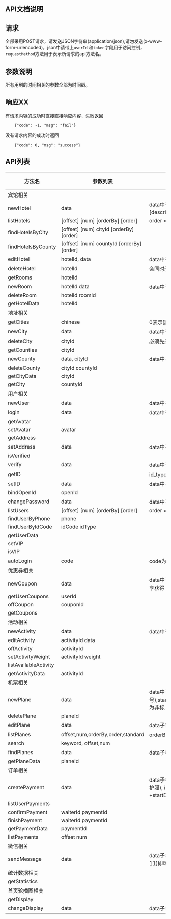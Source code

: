 ## API文档说明

## 请求

全部采用POST请求，请发送JSON字符串(application/json),请勿发送(x-www-form-urlencoded)，json中请带上`userId`
和`token`字段用于访问控制，`requestMethod`方法用于表示所请求的api方法名。

## 参数说明

所有用到的时间相关的参数全部为时间戳。

## 响应XX

有请求内容的成功时直接直接响应内容，失败返回
```
    {"code": -1, "msg": "fail"}
```
没有请求内容的成功时返回
```
    {"code": 0, "msg": "success"}
```

## API列表

| 方法名 | 参数列表 | 备注 | 测试状态 |
|---|---|---|---|
| 宾馆相关 | | | |
| newHotel | data | data中子参数有：name, address, [star], [remarks], images, cityId, countyId, phone, [type], [description], images为图片url数组，json字符串 | OK |
| listHotels | [offset] [num] [orderBy] [order] | order = asc \| desc | OK |
| findHotelsByCity | [offset] [num] cityId [orderBy] [order] | | OK |
| findHotelsByCounty | [offset] [num] countyId [orderBy] [order] | | OK |
| editHotel | hotelId, data | data中子参数与创建时相同 | OK |
| deleteHotel | hotelId | 会同时删掉所有房型 | OK |
| getRooms | hotelId | | OK |
| newRoom | hotelId data | data中子参数有：name, image, description, price | OK |
| deleteRoom | hotelId roomId | | OK |
| getHotelData | hotelId | | TEST |
| 地址相关 | | | |
| getCities | chinese | 0表示国际 1表示国内 | OK |
| newCity | data | data中子参数有：name, chinese, letter(首字母) | OK |
| deleteCity | cityId | 必须先删除该城市下所有旅馆机票和区才能删除该城市 | OK |
| getCounties | cityId | | OK |
| newCounty | data, cityId | data中子参数有：name, letter | OK |
| deleteCounty | cityId countyId | | OK |
| getCityData | cityId | | OK |
| getCity | countyId | | OK |
| 用户相关 | | | |
| newUser | data | data中子参数有：username, password, level, [inviterId] | OK |
| login | data | data中子参数有：username, password | OK |
| getAvatar | | | OK |
| setAvatar | avatar | | OK |
| getAddress | | | OK |
| setAddress | data | data中子参数为: cityId, countyId | OK |
| isVerified | | | OK |
| verify | data | data中子参数为：realname, phone | OK |
| getID | | id_type: 0为身份证 1为护照 | OK |
| setID | data | data中子参数为：idType, idCode | OK |
| bindOpenId | openId | | OK |
| changePassword | data | data中子参数为：oldPassword, newPassword | OK |
| listUsers | [offset] [num] [orderBy] [order] | order = asc \| desc | OK |
| findUserByPhone | phone | | OK |
| findUserByIdCode | idCode idType | | OK |
| getUserData | | | OK |
| setVIP | | | OK |
| isVIP | | | OK |
| autoLogin | code | code为微信自动跳转获取到的code | OK |
| 优惠券相关 | | | |
| newCoupon | data | data中子参数为：discount, minPrice, [startTime], endTime, type(0 新用户注册获得 1 老用户分享获得 -1 已下架) | OK |
| getUserCoupons | userId | | OK |
| offCoupon | couponId | | OK |
| getCoupons | | | OK |
| 活动相关 | | | |
| newActivity | data | data中子参数为：name, description, image, oldPrice, price | OK |
| editActivity | activityId data | | OK |
| offActivity | activityId | | OK |
| setActivityWeight | activityId weight | | OK |
| listAvailableActivity | | | OK |
| getActivityData | activityId | | OK |
| 机票相关 | | | |
| newPlane | data | data中子参数为：flight_number(航班号),start_city_id,start_airport,end_city_id,end_airport,start_time,end_time,remarks,standard(1为非标,0为标准),type(该字段代表舱型),price | OK |
| deletePlane | planeId | | OK |
| editPlane | data | data子参数比newPlane多一个plane_id | OK |
| listPlanes | offset,num,orderBy,order,standard | orderBy可选参数为start_city_id,start_time,order(asc或者desc),standard(0或1)| OK |
| search | keyword, offset,num | | OK |
| findPlanes | data | data子参数为start_city_id,end_city_id,start_date,offset,num| OK |
| getPlaneData | planeId | | OK |
| 订单相关 | | | |
| createPayment | data | data子参数为：userId, standard(0-半标 1-非标), type(0-机票 1-酒店), idType(0-身份证 1-护照), idCode, sex, contact, phone, name, planeId(飞机)/hotelId(酒店)+roomId(酒店）+startDate(酒店)+endDate(酒店) | OK |
| listUserPayments | | | OK |
| confirmPayment | waiterId paymentId | | OK |
| finishPayment | waiterId paymentId | | OK |
| getPaymentData | paymentId | | OK |
| listPayments | offset num | | OK |
| 微信相关 | | | |
| sendMessage | data | data子参数为：content, url(点击跳转链接), template_id(参见微信后台对应列表，发送编号(1-11)即可) | OK |
| 统计数据相关 | | | |
| getStatistics | | | OK |
| 首页轮播图相关 | | | |
| getDisplay | | | OK |
| changeDisplay | data | data子参数为：path, state（1显示0隐藏）, image_id,weight(权重） | OK |
